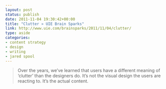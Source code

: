 ```yaml
---
layout: post
status: publish
date: 2011-11-04 19:30:42+00:00
title: "Clutter » UIE Brain Sparks"
link: http://www.uie.com/brainsparks/2011/11/04/clutter/
type: aside
categories:
- content strategy
- design
- writing
- jared spool
---
```

> Over the years, we’ve learned that users have a different meaning of ‘clutter’ than the designers do. It’s not the visual design the users are reacting to. It’s the actual content.